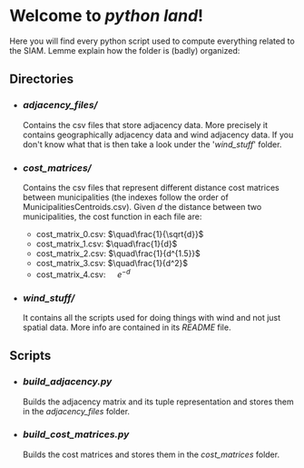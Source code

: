 # Welcome to *python land*!

Here you will find every python script used to compute everything related to the SIAM. Lemme explain how the folder is (badly) organized:

## Directories

- ### _adjacency_files/_
   Contains the csv files that store adjacency data. More precisely it contains geographically adjacency data and wind adjacency data. If you don't know what that is then take a look under the '_wind_stuff_' folder.
- ### _cost_matrices/_
    Contains the csv files that represent different distance cost matrices between municipalities (the indexes follow the order of MunicipalitiesCentroids.csv). Given $d$ the distance between two municipalities, the cost function in each file are:

  - cost_matrix_0.csv: $\quad\frac{1}{\sqrt{d}}$
  - cost_matrix_1.csv: $\quad\frac{1}{d}$
  - cost_matrix_2.csv: $\quad\frac{1}{d^{1.5}}$
  - cost_matrix_3.csv: $\quad\frac{1}{d^2}$
  - cost_matrix_4.csv: $\quad e^{-d}$

- ### _wind_stuff/_
    It contains all the scripts used for doing things with wind and not just spatial data. More info are contained in its _README_ file.

## Scripts

- ### _build_adjacency.py_
    Builds the adjacency matrix and its tuple representation and stores them in the _adjacency_files_ folder.

- ### _build_cost_matrices.py_
    Builds the cost matrices and stores them in the _cost_matrices_ folder.

<!-- - ### _check_cost_matrices.py_
    Plots the different distance cost matrices to check that they make sense. More precisely, it displays every municipality as a dot colored differently depending on its distance from Crema. Will probably be substituted by a notebook.

- ### _generate_adjacency_graph.py_
    Plots an adjacency graph between municipalities using the data generated by the _build_adjacency.py_ script and overlays it on top of Lombardy. It's used to check that everything is correct.
    Will probably be substituted by a notebook. -->
